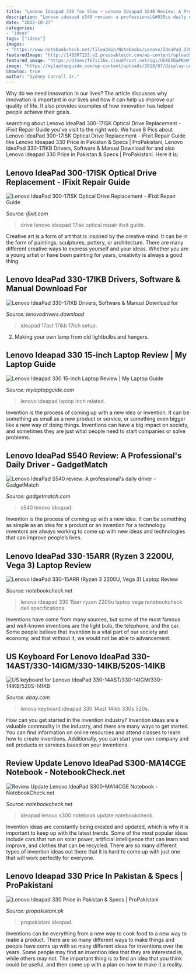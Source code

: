 ```yaml
---
title: "Lenovo Ideapad 330 Too Slow ~ Lenovo Ideapad S540 Review: A Professional&#039;s Daily Driver"
description: "Lenovo ideapad s540 review: a professional&#039;s daily driver"
date: "2022-10-27"
categories:
- "ideas"
tags: ["ideas"]
images:
- "https://www.notebookcheck.net/fileadmin/Notebooks/Lenovo/IdeaPad_330-15ARR-81D2005JGE/02_IDEAPAD_330_3.jpg"
featuredImage: "http://149367133.v2.pressablecdn.com/wp-content/uploads/2019/12/GadgetMatch-20191220-Lenovo-IdeaPad-S540-08.jpg"
featured_image: "https://d3nevzfk7ii3be.cloudfront.net/igi/U6XEXDaPKmWtP15U.full"
image: "https://mylaptopguide.com/wp-content/uploads/2018/07/Display-Lenovo-Ideapad-330-15-inch-Laptop.jpg"
ShowToc: true
author: "Sydney Carroll Jr."
---
```



Why do we need innovation in our lives?
The article discusses why innovation is important in our lives and how it can help us improve our quality of life. It also provides examples of how innovation has helped people achieve their goals.

	

		
searching about Lenovo IdeaPad 300-17ISK Optical Drive Replacement - iFixit Repair Guide you've visit to the right web. We have 8 Pics about Lenovo IdeaPad 300-17ISK Optical Drive Replacement - iFixit Repair Guide like Lenovo Ideapad 330 Price in Pakistan &amp; Specs | ProPakistani, Lenovo IdeaPad 330-17IKB Drivers, Software &amp; Manual Download for and also Lenovo Ideapad 330 Price in Pakistan &amp; Specs | ProPakistani. Here it is:
		
    
## Lenovo IdeaPad 300-17ISK Optical Drive Replacement - IFixit Repair Guide

<img loading=lazy src="https://d3nevzfk7ii3be.cloudfront.net/igi/U6XEXDaPKmWtP15U.full" onerror="this.onerror=null;this.src='https://tse4.mm.bing.net/th?id=OIP.oR22fh2OTd-LnEX3s6qGZQHaFj&amp;pid=15.1';" alt="Lenovo IdeaPad 300-17ISK Optical Drive Replacement - iFixit Repair Guide">

_Source: ifixit.com_

>drive lenovo ideapad 17isk optical repair ifixit guide. 

	

Creative art is a form of art that is inspired by the creative mind. It can be in the form of paintings, sculptures, pottery, or architecture. There are many different creative ways to express yourself and your ideas. Whether you are a young artist or have been painting for years, creativity is always a good thing.

    
## Lenovo IdeaPad 330-17IKB Drivers, Software &amp; Manual Download For

<img loading=lazy src="https://www.lenovodrivers.download/wp-content/uploads/2019/04/lenovodrivers.download-113.jpg" onerror="this.onerror=null;this.src='https://tse4.mm.bing.net/th?id=OIP.DLOo6T_0kbKn1kP1GKfowwAAAA&amp;pid=15.1';" alt="Lenovo IdeaPad 330-17IKB Drivers, Software &amp; Manual Download for">

_Source: lenovodrivers.download_

>ideapad 17ast 17ikb 17ich setup. 

	

2. Making your own lamp from old lightbulbs and hangers.

    
## Lenovo Ideapad 330 15-inch Laptop Review | My Laptop Guide

<img loading=lazy src="https://mylaptopguide.com/wp-content/uploads/2018/07/Display-Lenovo-Ideapad-330-15-inch-Laptop.jpg" onerror="this.onerror=null;this.src='https://tse3.mm.bing.net/th?id=OIP.IPOI_vvZg31eR3JqMprFyQHaEd&amp;pid=15.1';" alt="Lenovo Ideapad 330 15-inch Laptop Review | My Laptop Guide">

_Source: mylaptopguide.com_

>lenovo ideapad laptop inch related. 

	

Invention is the process of coming up with a new idea or invention. It can be something as small as a new product or service, or something even bigger like a new way of doing things. Inventions can have a big impact on society, and sometimes they are just what people need to start companies or solve problems.

    
## Lenovo IdeaPad S540 Review: A Professional&#039;s Daily Driver - GadgetMatch

<img loading=lazy src="http://149367133.v2.pressablecdn.com/wp-content/uploads/2019/12/GadgetMatch-20191220-Lenovo-IdeaPad-S540-08.jpg" onerror="this.onerror=null;this.src='https://tse2.mm.bing.net/th?id=OIP.7Me95Grk-hNqsSdV-je_WQHaEK&amp;pid=15.1';" alt="Lenovo IdeaPad S540 review: A professional&#039;s daily driver - GadgetMatch">

_Source: gadgetmatch.com_

>s540 lenovo ideapad. 

	

Invention is the process of coming up with a new idea. It can be something as simple as an idea for a product or an invention for a technology. inventors are always working to come up with new ideas and technologies that can improve people’s lives.

    
## Lenovo IdeaPad 330-15ARR (Ryzen 3 2200U, Vega 3) Laptop Review

<img loading=lazy src="https://www.notebookcheck.net/fileadmin/Notebooks/Lenovo/IdeaPad_330-15ARR-81D2005JGE/02_IDEAPAD_330_3.jpg" onerror="this.onerror=null;this.src='https://tse3.mm.bing.net/th?id=OIP.0MooOzC6XESm9jVVWTFJQQHaFj&amp;pid=15.1';" alt="Lenovo IdeaPad 330-15ARR (Ryzen 3 2200U, Vega 3) Laptop Review">

_Source: notebookcheck.net_

>lenovo ideapad 330 15arr ryzen 2200u laptop vega notebookcheck dell specifications. 

	

Inventions have come from many sources, but some of the most famous and well-known inventions are the light bulb, the telephone, and the car. Some people believe that invention is a vital part of our society and economy, and that without it, we would not be able to advancement.

    
## US Keyboard For Lenovo IdeaPad 330-14AST/330-14IGM/330-14IKB/520S-14IKB

<img loading=lazy src="https://i.ebayimg.com/images/g/AkkAAOSwyUpcc9Wb/s-l400.jpg" onerror="this.onerror=null;this.src='https://tse4.mm.bing.net/th?id=OIP.KB0urKX3bDbPOmnn2soa-AAAAA&amp;pid=15.1';" alt="US keyboard for Lenovo IdeaPad 330-14AST/330-14IGM/330-14IKB/520S-14IKB">

_Source: ebay.com_

>lenovo keyboard ideapad 330 14ast 14ikb 330s 520s. 

	

How can you get started in the invention industry?
Invention ideas are a valuable commodity in the industry, and there are many ways to get started. You can find information on online resources and attend classes to learn how to create inventions. Additionally, you can start your own company and sell products or services based on your inventions.

    
## Review Update Lenovo IdeaPad S300-MA14CGE Notebook - NotebookCheck.net

<img loading=lazy src="https://www.notebookcheck.net/fileadmin/Notebooks/Lenovo/IdeaPad_S300-MA14CGE/IMG_9788.jpg" onerror="this.onerror=null;this.src='https://tse1.mm.bing.net/th?id=OIP.XKXe3cG0F0HXdff5BinuBgHaE8&amp;pid=15.1';" alt="Review Update Lenovo IdeaPad S300-MA14CGE Notebook - NotebookCheck.net">

_Source: notebookcheck.net_

>ideapad lenovo s300 notebook update notebookcheck. 

	

Invention ideas are constantly being created and updated, which is why it is important to keep up with the latest trends. Some of the most popular ideas include cars that run on solar power, artificial intelligence that can learn and improve, and clothes that can be recycled. There are so many different types of invention ideas out there that it is hard to come up with just one that will work perfectly for everyone.

    
## Lenovo Ideapad 330 Price In Pakistan &amp; Specs | ProPakistani

<img loading=lazy src="https://propakistani.pk/price/wp-content/uploads/2021/08/Lenovo-Ideapad-330-price.jpg" onerror="this.onerror=null;this.src='https://tse4.mm.bing.net/th?id=OIP.4Ck0EdyD9WQudEgsWbtPXgAAAA&amp;pid=15.1';" alt="Lenovo Ideapad 330 Price in Pakistan &amp; Specs | ProPakistani">

_Source: propakistani.pk_

>propakistani ideapad. 

	

Inventions can be everything from a new way to cook food to a new way to make a product. There are so many different ways to make things and people have come up with so many different ideas for inventions over the years. Some people may find an invention idea that they are interested in, while others may not. The important thing is to find an idea that you think could be useful, and then come up with a plan on how to make it a reality.

